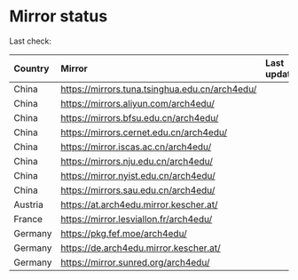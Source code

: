 <script src="./time.js"></script>
# Mirror status
Last check: <script type="text/javascript">localize(1732717329.6506093);</script>

|Country|Mirror|Last update|
|:------|:-----|:----------|
|China|https://mirrors.tuna.tsinghua.edu.cn/arch4edu/|<script type="text/javascript">localize(1732689854);</script>|
|China|https://mirrors.aliyun.com/arch4edu/|<script type="text/javascript">localize(1732646530);</script>|
|China|https://mirrors.bfsu.edu.cn/arch4edu/|<script type="text/javascript">localize(1732689854);</script>|
|China|https://mirrors.cernet.edu.cn/arch4edu/|<script type="text/javascript">localize(1732689854);</script>|
|China|https://mirror.iscas.ac.cn/arch4edu/|<script type="text/javascript">localize(1732646530);</script>|
|China|https://mirrors.nju.edu.cn/arch4edu/|<script type="text/javascript">localize(1732603509);</script>|
|China|https://mirror.nyist.edu.cn/arch4edu/|<script type="text/javascript">localize(1732689854);</script>|
|China|https://mirrors.sau.edu.cn/arch4edu/|<script type="text/javascript">localize(1729319991);</script>|
|Austria|https://at.arch4edu.mirror.kescher.at/|<script type="text/javascript">localize(1732689854);</script>|
|France|https://mirror.lesviallon.fr/arch4edu/|<script type="text/javascript">localize(1732689854);</script>|
|Germany|https://pkg.fef.moe/arch4edu/|<script type="text/javascript">localize(1732689854);</script>|
|Germany|https://de.arch4edu.mirror.kescher.at/|<script type="text/javascript">localize(1732689854);</script>|
|Germany|https://mirror.sunred.org/arch4edu/|<script type="text/javascript">localize(1732689854);</script>|

<script src="./tablefilter/tablefilter.js"></script>
<script src="./table.js"></script>